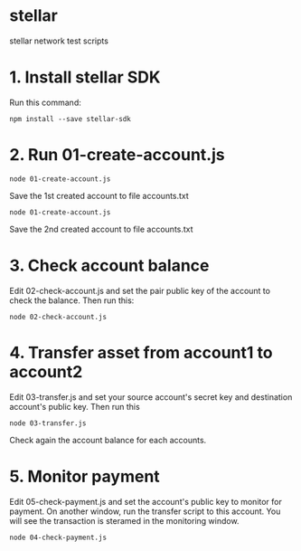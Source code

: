 # stellar
stellar network test scripts

# 1. Install stellar SDK

Run this command:

```
npm install --save stellar-sdk
```

# 2. Run 01-create-account.js

```
node 01-create-account.js
```

Save the 1st created account to file accounts.txt

```
node 01-create-account.js
```

Save the 2nd created account to file accounts.txt

# 3. Check account balance

Edit 02-check-account.js and set the pair public key of the account to check the balance. Then run this:

```
node 02-check-account.js
```

# 4. Transfer asset from account1 to account2

Edit 03-transfer.js and set your source account's secret key and destination account's public key.
Then run this 

```
node 03-transfer.js
```

Check again the account balance for each accounts.



# 5. Monitor payment

Edit 05-check-payment.js and set the account's public key to monitor for payment.
On another window, run the transfer script to this account. You will see the transaction is steramed in the monitoring window.

```
node 04-check-payment.js
```


